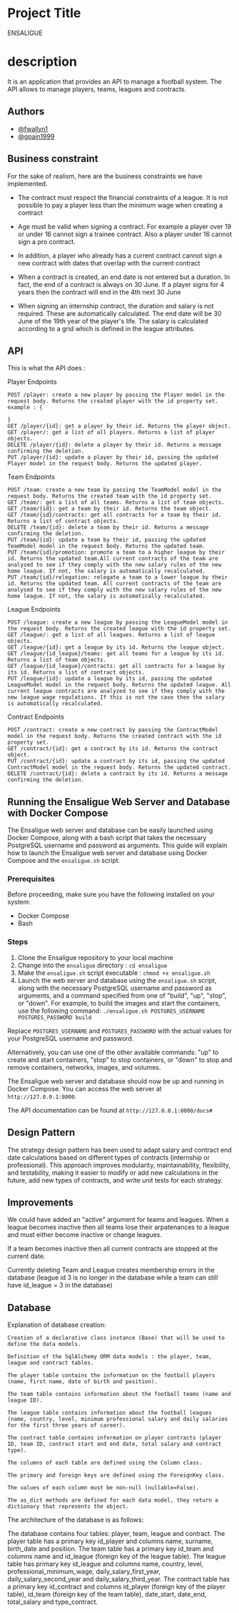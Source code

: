 
# Project Title

ENSALIGUE

# description

It is an application that provides an API to manage a football system. The API allows to manage players, teams, leagues and contracts.




## Authors

- [@fwallyn1](https://www.github.com/fwallyn1)
- [@gpain1999](https://www.github.com/gpain1999)





## Business constraint

For the sake of realism, here are the business constraints we have implemented.

- The contract must respect the financial constraints of a league. It is not possible to pay a player less than the minimum wage when creating a contract 

- Age must be valid when signing a contract. For example a player over 19 or under 16 cannot sign a trainee contract. Also a player under 16 cannot sign a pro contract.

- In addition, a player who already has a current contract cannot sign a new contract with dates that overlap with the current contract

- When a contract is created, an end date is not entered but a duration. In fact, the end of a contract is always on 30 June. If a player signs for 4 years then the contract will end in the 4th next 30 June

- When signing an internship contract, the duration and salary is not required. These are automatically calculated. The end date will be 30 June of the 19th year of the player's life. The salary is calculated according to a grid which is defined in the league attributes.
## API

This is what the API does :

Player Endpoints

    POST /player: create a new player by passing the Player model in the request body. Returns the created player with the id property set.
    example : {

    }
    GET /player/{id}: get a player by their id. Returns the player object.
    GET /player/: get a list of all players. Returns a list of player objects.
    DELETE /player/{id}: delete a player by their id. Returns a message confirming the deletion.
    PUT /player/{id}: update a player by their id, passing the updated Player model in the request body. Returns the updated player.

Team Endpoints

    POST /team: create a new team by passing the TeamModel model in the request body. Returns the created team with the id property set.
    GET /team/: get a list of all teams. Returns a list of team objects.
    GET /team/{id}: get a team by their id. Returns the team object.
    GET /team/{id}/contracts: get all contracts for a team by their id. Returns a list of contract objects.
    DELETE /team/{id}: delete a team by their id. Returns a message confirming the deletion.
    PUT /team/{id}: update a team by their id, passing the updated TeamModel model in the request body. Returns the updated team.
    PUT /team/{id}/promotion: promote a team to a higher league by their id. Returns the updated team.All current contracts of the team are analysed to see if they comply with the new salary rules of the new home league. If not, the salary is automatically recalculated.
    PUT /team/{id}/relegation: relegate a team to a lower league by their id. Returns the updated team. All current contracts of the team are analysed to see if they comply with the new salary rules of the new home league. If not, the salary is automatically recalculated.

League Endpoints

    POST /league: create a new league by passing the LeagueModel model in the request body. Returns the created league with the id property set.
    GET /league/: get a list of all leagues. Returns a list of league objects.
    GET /league/{id}: get a league by its id. Returns the league object.
    GET /league/{id_league}/teams: get all teams for a league by its id. Returns a list of team objects.
    GET /league/{id_league}/contracts: get all contracts for a league by its id. Returns a list of contract objects.
    PUT /league/{id}: update a league by its id, passing the updated LeagueModel model in the request body. Returns the updated league. All current league contracts are analyzed to see if they comply with the new league wage regulations. If this is not the case then the salary is automatically recalculated. 

Contract Endpoints

    POST /contract: create a new contract by passing the ContractModel model in the request body. Returns the created contract with the id property set.
    GET /contract/{id}: get a contract by its id. Returns the contract object.
    PUT /contract/{id}: update a contract by its id, passing the updated ContractModel model in the request body. Returns the updated contract.
    DELETE /contract/{id}: delete a contract by its id. Returns a message confirming the deletion.

## Running the Ensaligue Web Server and Database with Docker Compose

The Ensaligue web server and database can be easily launched using Docker Compose, along with a bash script that takes the necessary PostgreSQL username and password as arguments. This guide will explain how to launch the Ensaligue web server and database using Docker Compose and the `ensaligue.sh` script.

### Prerequisites

Before proceeding, make sure you have the following installed on your system:

- Docker Compose
- Bash

### Steps

1. Clone the Ensaligue repository to your local machine
2. Change into the `ensaligue` directory : `cd ensaligue`
3. Make the `ensaligue.sh` script executable : `chmod +x ensaligue.sh`
4. Launch the web server and database using the `ensaligue.sh` script, along with the necessary PostgreSQL username and password as arguments, and a command specified from one of "build", "up", "stop", or "down". For example, to build the images and start the containers, use the following command: `./ensaligue.sh POSTGRES_USERNAME POSTGRES_PASSWORD build`

Replace `POSTGRES_USERNAME` and `POSTGRES_PASSWORD` with the actual values for your PostgreSQL username and password.

Alternatively, you can use one of the other available commands: "up" to create and start containers, "stop" to stop containers, or "down" to stop and remove containers, networks, images, and volumes.

The Ensaligue web server and database should now be up and running in Docker Compose. You can access the web server at `http://127.0.0.1:8000`.

The API documentation can be found at `http://127.0.0.1:8000/docs#`

## Design Pattern
The strategy design pattern has been used to adapt salary and contract end date calculations based on different types of contracts (internship or professional). This approach improves modularity, maintainability, flexibility, and testability, making it easier to modify or add new calculations in the future, add new types of contracts, and write unit tests for each strategy.

## Improvements

We could have added an "active" argument for teams and leagues. When a league becomes inactive then all teams lose their arpatenances to a league and must either become inactive or change leagues.

If a team becomes inactive then all current contracts are stopped at the current date. 

Currently deleting Team and League creates membership errors in the database (league id 3 is no longer in the database while a team can still have id_league = 3 in the database)


## Database

Explanation of database creation:

    Creation of a declarative class instance (Base) that will be used to define the data models.

    Definition of the SqlAlchemy ORM data models : the player, team, league and contract tables.

    The player table contains the information on the football players (name, first name, date of birth and position).

    The team table contains information about the football teams (name and league ID).

    The league table contains information about the football leagues (name, country, level, minimum professional salary and daily salaries for the first three years of career).

    The contract table contains information on player contracts (player ID, team ID, contract start and end date, total salary and contract type).

    The columns of each table are defined using the Column class.

    The primary and foreign keys are defined using the ForeignKey class.

    The values of each column must be non-null (nullable=False).

    The as_dict methods are defined for each data model, they return a dictionary that represents the object.

The architecture of the database is as follows:

The database contains four tables: player, team, league and contract. The player table has a primary key id_player and columns name, surname, birth_date and position. The team table has a primary key id_team and columns name and id_league (foreign key of the league table). The league table has primary key id_league and columns name, country, level, professional_minimum_wage, daily_salary_first_year, daily_salary_second_year and daily_salary_third_year. The contract table has a primary key id_contract and columns id_player (foreign key of the player table), id_team (foreign key of the team table), date_start, date_end, total_salary and type_contract.


